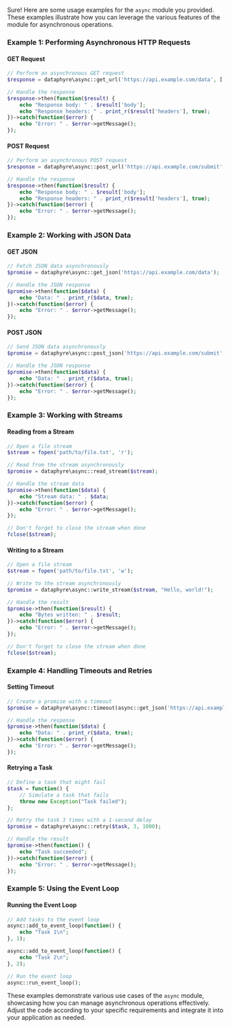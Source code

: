 Sure! Here are some usage examples for the `async` module you provided. These examples illustrate how you can leverage the various features of the module for asynchronous operations.

### Example 1: Performing Asynchronous HTTP Requests

#### GET Request

```php
// Perform an asynchronous GET request
$response = dataphyre\async::get_url('https://api.example.com/data', ['Accept: application/json'], true);

// Handle the response
$response->then(function($result) {
    echo "Response body: " . $result['body'];
    echo "Response headers: " . print_r($result['headers'], true);
})->catch(function($error) {
    echo "Error: " . $error->getMessage();
});
```

#### POST Request

```php
// Perform an asynchronous POST request
$response = dataphyre\async::post_url('https://api.example.com/submit', ['key' => 'value'], ['Content-Type: application/x-www-form-urlencoded'], true);

// Handle the response
$response->then(function($result) {
    echo "Response body: " . $result['body'];
    echo "Response headers: " . print_r($result['headers'], true);
})->catch(function($error) {
    echo "Error: " . $error->getMessage();
});
```

### Example 2: Working with JSON Data

#### GET JSON

```php
// Fetch JSON data asynchronously
$promise = dataphyre\async::get_json('https://api.example.com/data');

// Handle the JSON response
$promise->then(function($data) {
    echo "Data: " . print_r($data, true);
})->catch(function($error) {
    echo "Error: " . $error->getMessage();
});
```

#### POST JSON

```php
// Send JSON data asynchronously
$promise = dataphyre\async::post_json('https://api.example.com/submit', ['key' => 'value']);

// Handle the JSON response
$promise->then(function($data) {
    echo "Data: " . print_r($data, true);
})->catch(function($error) {
    echo "Error: " . $error->getMessage();
});
```

### Example 3: Working with Streams

#### Reading from a Stream

```php
// Open a file stream
$stream = fopen('path/to/file.txt', 'r');

// Read from the stream asynchronously
$promise = dataphyre\async::read_stream($stream);

// Handle the stream data
$promise->then(function($data) {
    echo "Stream data: " . $data;
})->catch(function($error) {
    echo "Error: " . $error->getMessage();
});

// Don't forget to close the stream when done
fclose($stream);
```

#### Writing to a Stream

```php
// Open a file stream
$stream = fopen('path/to/file.txt', 'w');

// Write to the stream asynchronously
$promise = dataphyre\async::write_stream($stream, "Hello, world!");

// Handle the result
$promise->then(function($result) {
    echo "Bytes written: " . $result;
})->catch(function($error) {
    echo "Error: " . $error->getMessage();
});

// Don't forget to close the stream when done
fclose($stream);
```

### Example 4: Handling Timeouts and Retries

#### Setting Timeout

```php
// Create a promise with a timeout
$promise = dataphyre\async::timeout(async::get_json('https://api.example.com/data'), 5000);

// Handle the response
$promise->then(function($data) {
    echo "Data: " . print_r($data, true);
})->catch(function($error) {
    echo "Error: " . $error->getMessage();
});
```

#### Retrying a Task

```php
// Define a task that might fail
$task = function() {
    // Simulate a task that fails
    throw new Exception("Task failed");
};

// Retry the task 3 times with a 1-second delay
$promise = dataphyre\async::retry($task, 3, 1000);

// Handle the result
$promise->then(function() {
    echo "Task succeeded";
})->catch(function($error) {
    echo "Error: " . $error->getMessage();
});
```

### Example 5: Using the Event Loop

#### Running the Event Loop

```php
// Add tasks to the event loop
async::add_to_event_loop(function() {
    echo "Task 1\n";
}, 1);

async::add_to_event_loop(function() {
    echo "Task 2\n";
}, 2);

// Run the event loop
async::run_event_loop();
```

These examples demonstrate various use cases of the `async` module, showcasing how you can manage asynchronous operations effectively. Adjust the code according to your specific requirements and integrate it into your application as needed.